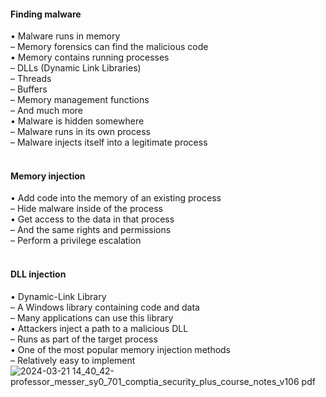 ####  Finding malware  

• Malware runs in memory  
– Memory forensics can find the malicious code  
• Memory contains running processes  
– DLLs (Dynamic Link Libraries)   
– Threads  
– Buffers  
– Memory management functions  
– And much more  
• Malware is hidden somewhere  
– Malware runs in its own process  
– Malware injects itself into a legitimate process  
<br>


####  Memory injection  

• Add code into the memory of an existing process  
– Hide malware inside of the process  
• Get access to the data in that process  
– And the same rights and permissions  
– Perform a privilege escalation  
<br>


####  DLL injection  

• Dynamic-Link Library  
– A Windows library containing code and data  
– Many applications can use this library  
• Attackers inject a path to a malicious DLL  
– Runs as part of the target process  
• One of the most popular memory injection methods  
– Relatively easy to implement  
![2024-03-21 14_40_42-professor_messer_sy0_701_comptia_security_plus_course_notes_v106 pdf](https://github.com/0xVoLk/Security-701/assets/100092212/b1771538-bb52-475a-b9e6-340e84936ca6)
